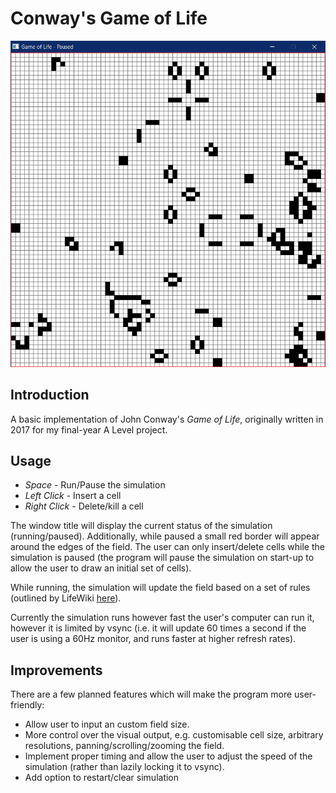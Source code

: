 # Conway's Game of Life

![A screenshot of the Game of Life simulation](screenshot.png?raw=true "Optional Title")

## Introduction
A basic implementation of John Conway's _Game of Life_, originally written in 2017 for my final-year A Level project. 

## Usage
* _Space_ - Run/Pause the simulation
* _Left Click_ - Insert a cell
* _Right Click_ - Delete/kill a cell

The window title will display the current status of the simulation (running/paused). Additionally, while paused a small red border will appear around the edges of the field. The user can only insert/delete cells while the simulation is paused (the program will pause the simulation on start-up to allow the user to draw an initial set of cells).

While running, the simulation will update the field based on a set of rules (outlined by LifeWiki [here](https://conwaylife.com/wiki/Conway%27s_Game_of_Life#Rules)).

Currently the simulation runs however fast the user's computer can run it, however it is limited by vsync (i.e. it will update 60 times a second if the user is using a 60Hz monitor, and runs faster at higher refresh rates).

## Improvements
There are a few planned features which will make the program more user-friendly:
* Allow user to input an custom field size.
* More control over the visual output, e.g. customisable cell size, arbitrary resolutions, panning/scrolling/zooming the field.
* Implement proper timing and allow the user to adjust the speed of the simulation (rather than lazily locking it to vsync).
* Add option to restart/clear simulation